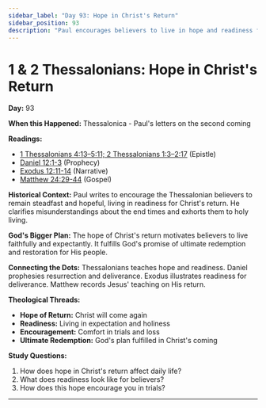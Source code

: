 ```yaml
---
sidebar_label: "Day 93: Hope in Christ's Return"
sidebar_position: 93
description: "Paul encourages believers to live in hope and readiness for Christ's return."
---
```


# 1 & 2 Thessalonians: Hope in Christ's Return

**Day:** 93

**When this Happened:** Thessalonica - Paul's letters on the second coming

**Readings:**
- [1 Thessalonians 4:13–5:11; 2 Thessalonians 1:3–2:17](https://www.biblegateway.com/passage/?search=1+Thessalonians+4%3A13-5%3A11%3B+2+Thessalonians+1%3A3-2%3A17) (Epistle)
- [Daniel 12:1-3](https://www.biblegateway.com/passage/?search=Daniel+12%3A1-3) (Prophecy)
- [Exodus 12:11-14](https://www.biblegateway.com/passage/?search=Exodus+12%3A11-14) (Narrative)
- [Matthew 24:29-44](https://www.biblegateway.com/passage/?search=Matthew+24%3A29-44) (Gospel)

**Historical Context:** Paul writes to encourage the Thessalonian believers to remain steadfast and hopeful, living in readiness for Christ's return. He clarifies misunderstandings about the end times and exhorts them to holy living.

**God's Bigger Plan:** The hope of Christ's return motivates believers to live faithfully and expectantly. It fulfills God's promise of ultimate redemption and restoration for His people.

**Connecting the Dots:** Thessalonians teaches hope and readiness. Daniel prophesies resurrection and deliverance. Exodus illustrates readiness for deliverance. Matthew records Jesus' teaching on His return.

****Theological Threads:****
- **Hope of Return:** Christ will come again
- **Readiness:** Living in expectation and holiness
- **Encouragement:** Comfort in trials and loss
- **Ultimate Redemption:** God's plan fulfilled in Christ's coming

**Study Questions:**
1. How does hope in Christ's return affect daily life?
2. What does readiness look like for believers?
3. How does this hope encourage you in trials?

---